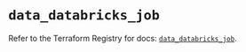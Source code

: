 # `data_databricks_job`

Refer to the Terraform Registry for docs: [`data_databricks_job`](https://registry.terraform.io/providers/databricks/databricks/1.44.0/docs/data-sources/job).

